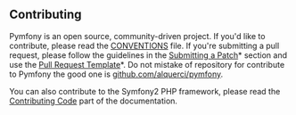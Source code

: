 Contributing
------------

Pymfony is an open source, community-driven project. If you'd like to
contribute, please read the [CONVENTIONS][1] file. If you're submitting
a pull request, please follow the guidelines in the [Submitting a Patch][2]*
section and use the [Pull Request Template][3]*. Do not mistake of repository
for contribute to Pymfony the good one is [github.com/alquerci/pymfony][4].

You can also contribute to the Symfony2 PHP framework, please read the
[Contributing Code][5] part of the documentation.


[5]: http://symfony.com/doc/current/contributing/code/index.html
[1]: https://github.com/alquerci/pymfony/blob/master/CONVENTIONS.md
[2]: http://symfony.com/doc/current/contributing/code/patches.html#check-list
[3]: http://symfony.com/doc/current/contributing/code/patches.html#make-a-pull-request
[4]: https://github.com/alquerci/pymfony
[5]: http://symfony.com/doc/current/contributing/code/index.html